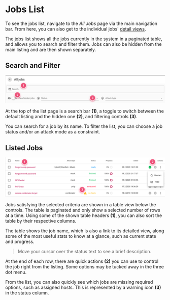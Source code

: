 Jobs List
=========

To see the jobs list, navigate to the _All Jobs_ page via the main navigation bar. From here, you can also get to the individual jobs' [detail views](/jobs/managing/detail.md).

The jobs list shows all the jobs currently in the system in a paginated table, and allows you to search and filter them. Jobs can also be hidden from the main listing and are then shown separately.


Search and Filter
-----------------

![Search and filter panel](../../_media/img/jobs-list-panel.jpg)

At the top of the list page is a search bar __(1)__, a toggle to switch between the default listing and the hidden one __(2)__, and filtering controls __(3)__.

You can search for a job by its name. To filter the list, you can choose a job status and/or an attack mode as a constraint.


Listed Jobs
-----------

![Jobs table](../../_media/img/jobs-list-table.jpg)

Jobs satisfying the selected criteria are shown in a table view below the controls. The table is paginated and only show a selected number of rows at a time. Using some of the shown table headers __(1)__, you can also sort the table by their respective columns.

The table shows the job name, which is also a link to its detailed view, along some of the most useful stats to know at a glance, such as current state and progress.

> Move your cursor over the status text to see a brief description.

At the end of each row, there are quick actions __(2)__ you can use to control the job right from the listing. Some options may be tucked away in the three dot menu.

From the list, you can also quickly see which jobs are missing required options, such as assigned hosts. This is represented by a warning icon __(3)__ in the status column.
